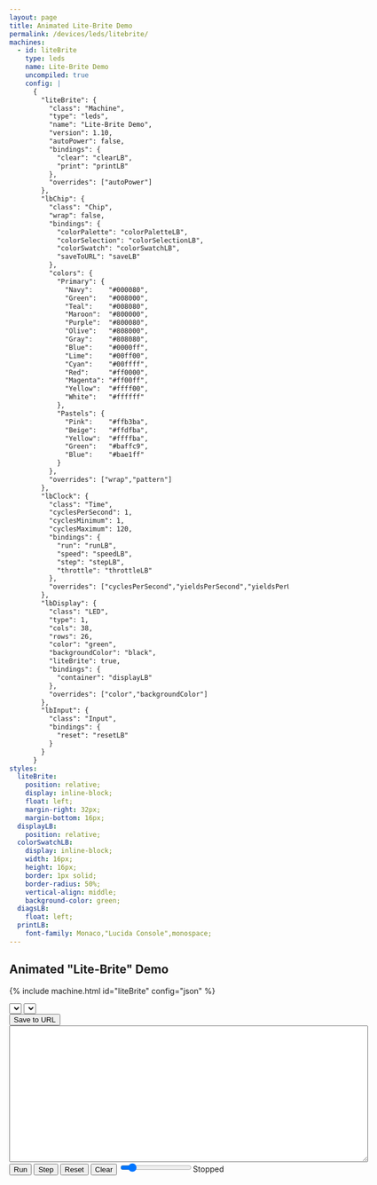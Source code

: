 ```yaml
---
layout: page
title: Animated Lite-Brite Demo
permalink: /devices/leds/litebrite/
machines:
  - id: liteBrite
    type: leds
    name: Lite-Brite Demo
    uncompiled: true
    config: |
      {
        "liteBrite": {
          "class": "Machine",
          "type": "leds",
          "name": "Lite-Brite Demo",
          "version": 1.10,
          "autoPower": false,
          "bindings": {
            "clear": "clearLB",
            "print": "printLB"
          },
          "overrides": ["autoPower"]
        },
        "lbChip": {
          "class": "Chip",
          "wrap": false,
          "bindings": {
            "colorPalette": "colorPaletteLB",
            "colorSelection": "colorSelectionLB",
            "colorSwatch": "colorSwatchLB",
            "saveToURL": "saveLB"
          },
          "colors": {
            "Primary": {
              "Navy":    "#000080",
              "Green":   "#008000",
              "Teal":    "#008080",
              "Maroon":  "#800000",
              "Purple":  "#800080",
              "Olive":   "#808000",
              "Gray":    "#808080",
              "Blue":    "#0000ff",
              "Lime":    "#00ff00",
              "Cyan":    "#00ffff",
              "Red":     "#ff0000",
              "Magenta": "#ff00ff",
              "Yellow":  "#ffff00",
              "White":   "#ffffff"
            },
            "Pastels": {
              "Pink":    "#ffb3ba",
              "Beige":   "#ffdfba",
              "Yellow":  "#ffffba",
              "Green":	 "#baffc9",
              "Blue":	 "#bae1ff"
            }
          },
          "overrides": ["wrap","pattern"]
        },
        "lbClock": {
          "class": "Time",
          "cyclesPerSecond": 1,
          "cyclesMinimum": 1,
          "cyclesMaximum": 120,
          "bindings": {
            "run": "runLB",
            "speed": "speedLB",
            "step": "stepLB",
            "throttle": "throttleLB"
          },
          "overrides": ["cyclesPerSecond","yieldsPerSecond","yieldsPerUpdate","cyclesMinimum","cyclesMaximum","requestAnimationFrame"]
        },
        "lbDisplay": {
          "class": "LED",
          "type": 1,
          "cols": 38,
          "rows": 26,
          "color": "green",
          "backgroundColor": "black",
          "liteBrite": true,
          "bindings": {
            "container": "displayLB"
          },
          "overrides": ["color","backgroundColor"]
        },
        "lbInput": {
          "class": "Input",
          "bindings": {
            "reset": "resetLB"
          }
        }
      }
styles:
  liteBrite:
    position: relative;
    display: inline-block;
    float: left;
    margin-right: 32px;
    margin-bottom: 16px;
  displayLB:
    position: relative;
  colorSwatchLB:
    display: inline-block;
    width: 16px;
    height: 16px;
    border: 1px solid;
    border-radius: 50%;
    vertical-align: middle;
    background-color: green;
  diagsLB:
    float: left;
  printLB:
    font-family: Monaco,"Lucida Console",monospace;
---
```


Animated "Lite-Brite" Demo
--------------------------

{% include machine.html id="liteBrite" config="json" %}

<div id="liteBrite">
  <div id="displayLB"></div>
  <select id="colorPaletteLB"></select>&nbsp;<select id="colorSelectionLB"></select>&nbsp;<div id="colorSwatchLB"></div>
  <button id="saveLB">Save to URL</button>
</div>
<div id="diagsLB">
  <div>
    <textarea id="printLB" cols="78" rows="16"></textarea>
  </div>
  <button id="runLB">Run</button>
  <button id="stepLB">Step</button>
  <button id="resetLB">Reset</button>
  <button id="clearLB">Clear</button>
  <input type="range" min="1" max="120" value="15" class="slider" id="throttleLB"><span id="speedLB">Stopped</span>
</div>
